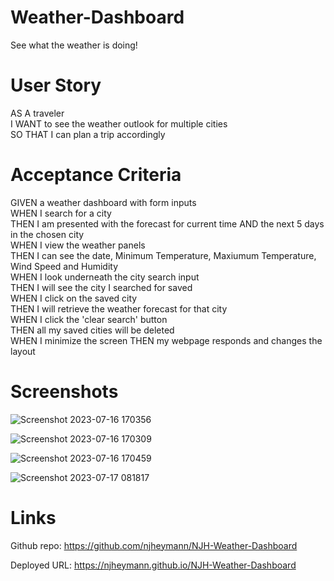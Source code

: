 # Weather-Dashboard
See what the weather is doing!

# User Story
AS A traveler  
I WANT to see the weather outlook for multiple cities  
SO THAT I can plan a trip accordingly  

# Acceptance Criteria
GIVEN a weather dashboard with form inputs  
WHEN I search for a city  
THEN I am presented with the forecast for current time AND the next 5 days in the chosen city        
WHEN I view the weather panels  
THEN I can see the date, Minimum Temperature, Maxiumum Temperature, Wind Speed and Humidity  
WHEN I look underneath the city search input  
THEN I will see the city I searched for saved    
WHEN I click on the saved city  
THEN I will retrieve the weather forecast for that city  
WHEN I click the 'clear search' button  
THEN all my saved cities will be deleted  
WHEN I minimize the screen
THEN my webpage responds and changes the layout  

# Screenshots
![Screenshot 2023-07-16 170356](https://github.com/njheymann/NJH-Weather-Dashboard/assets/125000756/5969d137-49f4-498c-a818-efb2b4a20b03)

![Screenshot 2023-07-16 170309](https://github.com/njheymann/NJH-Weather-Dashboard/assets/125000756/7576b81d-5290-4cfd-8508-649bba9a27cb)

![Screenshot 2023-07-16 170459](https://github.com/njheymann/NJH-Weather-Dashboard/assets/125000756/39d26367-4c79-4dcf-8703-bde72d8b1c41)

![Screenshot 2023-07-17 081817](https://github.com/njheymann/NJH-Weather-Dashboard/assets/125000756/0e80716b-3211-45f0-ad9f-89117986150e)


# Links  
Github repo: https://github.com/njheymann/NJH-Weather-Dashboard  

Deployed URL: https://njheymann.github.io/NJH-Weather-Dashboard
